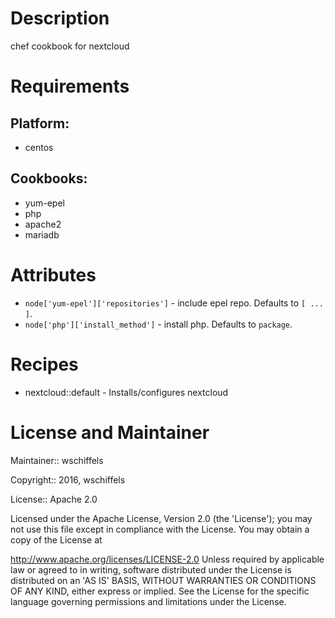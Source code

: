 # Description

chef cookbook for nextcloud

# Requirements

## Platform:

* centos

## Cookbooks:

* yum-epel
* php
* apache2
* mariadb

# Attributes

* `node['yum-epel']['repositories']` - include epel repo. Defaults to `[ ... ]`.
* `node['php']['install_method']` - install php. Defaults to `package`.

# Recipes

* nextcloud::default - Installs/configures nextcloud

# License and Maintainer

Maintainer:: wschiffels

Copyright:: 2016, wschiffels

License:: Apache 2.0

Licensed under the Apache License, Version 2.0 (the 'License'); you may not use this file except in compliance with the License. You may obtain a copy of the License at

http://www.apache.org/licenses/LICENSE-2.0
Unless required by applicable law or agreed to in writing, software distributed under the License is distributed on an 'AS IS' BASIS, WITHOUT WARRANTIES OR CONDITIONS OF ANY KIND, either express or implied. See the License for the specific language governing permissions and limitations under the License.
